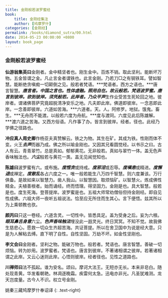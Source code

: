 ```yaml
---
title: 金刚般若波罗蜜经
book:
    title: 金刚经集注
    author: [鸠摩罗什]
categories: [金刚经]
permalink: /books/diamond_sutra/00.html
date: 2014-05-23 00:00:00 +0800
layout: book_page
---
```


### 金刚般若波罗蜜经

**仙游翁集英曰**金刚者。金中精坚者也。刚生金中。百炼不销。取此坚利。能断坏万物。五金皆谓之金。凡止言金者谓铁也。此言金刚。乃若刀□之有钢铁耳。譬如智慧。能断绝贪嗔痴一切颠倒之见。般若者梵语。***梵语者。西方之语也。***唐言智慧。***唐言者。中国之言也。***性体虚融。照用自在。故云般若。梵语波罗蜜。唐言到彼岸。欲到彼岸。须凭般若。此岸者。乃众***平声***生作业受苦生死轮回之地。彼岸者。谓诸佛菩萨究竟超脱清净安乐之地。凡夫即此岸。佛道即彼岸。一念恶即此岸。一念善即彼岸。六道如苦海。***六道者。天。人。阿修罗。地狱。饿鬼。畜生。***无舟而不能渡。以般若六度为舟航。***度与渡同。六度见此后陈雄解。***渡六道之苦海。又西方俗语。凡作事了办。皆言到彼岸。经者。径也。此经乃学佛之径路也。

**冲应真人周史卿**作杨亚夫真赞解云。铁之为物。其生在矿。其成为铁。性刚而体不变。火王***去声***而器乃成。佛之所以喻金刚也。又因其兄看圆觉经。以书示之曰。古人有云。青青翠竹。总是真如。郁郁黄花。无非般若。真如与翠竹一体。盖无色声香味触法也。***六尘***般若与黄花一类。盖无见闻觉知也。

**陈雄曰**波罗蜜有六。或布施。***度悭贪***或持戒。***度邪淫***或忍辱。***度嗔恚***或精进。***度懈退***或禅定。***度散乱***各占六度之一。唯一般若能生八万四千智慧。则六度兼该。万行俱备。是故如来以智慧力。凿人我山。以智慧因。取烦恼矿。以智慧火。炼成佛性精金。夫植善根者。始而诵经。终而悟理。得坚固力。金刚是也。具大智慧。般若是也。度生死海。登菩提岸。波罗蜜是也。五祖大师常劝僧俗但持金刚经。即自见性成佛。六祖大师一夜听五祖说法。恰至应无所住而生其心。言下便悟。兹其所以为上乘顿教也欤。

**颜丙曰**只这一卷经。六道含灵。一切性中。皆悉具足。盖为受身之后。妄为六根。***眼耳鼻舌身意***六尘。***色声香味触法***埋没此一遐灵光。终日冥冥。不知不觉。故我佛生慈悲心。愿救一切众生齐超苦海。共证菩提。所以在舍卫国中为说是经大意。只是为人解粘去缚。直下明了自性。自性坚固。万劫不坏。如金性坚刚也。

**李文会曰**金刚者。坚利之物。能破万物也。般若者。梵语也。唐言智慧。善破一切烦恼。转为妙用。波罗蜜者。梵语也。唐言到彼岸。不著诸相谓之彼岸。若著诸相谓之此岸。又云心迷则此岸。心悟则彼岸。经者径也。见性之道路也。

**川禅师曰**法不孤起。谁为安名。颂曰。摩诃大法王。无短亦无长。本来非皂白。随处现青黄。华发看朝艳。林凋逐晚霜。疾雷何太急。迅电亦非光。凡圣犹难测。龙天岂度量。古今人不识。权立号金刚。

姚秦三藏鸠摩罗什奉诏译
{: .text-right}
